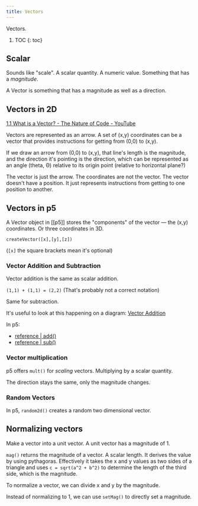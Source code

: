 ```yaml
---
title: Vectors
---
```


Vectors.

1. TOC
   {: toc}

## Scalar

Sounds like "scale". A scalar quantity. A numeric value. Something that has a _magnitude_.

A Vector is something that has a magnitude as well as a direction.

## Vectors in 2D

[1.1 What is a Vector? - The Nature of Code - YouTube](https://www.youtube.com/watch?v=bKEaK7WNLzM)

Vectors are represented as an arrow. A set of (x,y) coordinates can be a vector that provides instructions for getting from (0,0) to (x,y).

If we draw an arrow from (0,0) to (x,y), that line's length is the magnitude, and the direction it's pointing is the direction, which can be represented as an angle (theta, Θ) relative to its origin point (relative to horizontal plane?)

The vector is just the arrow. The coordinates are not the vector. The vector doesn't have a position. It just represents instructions from getting to one position to another.

## Vectors in p5

A Vector object in [[p5]] stores the "components" of the vector — the (x,y) coordinates. Or three coordinates in 3D.

`createVector([x],[y],[z])`

(`[x]` the square brackets mean it's optional)

### Vector Addition and Subtraction

Vector addition is the same as scalar addition.

`(1,1) + (1,1) = (2,2)` (That's probably not a correct notation)

Same for subtraction.

It's useful to look at this happening on a diagram: [‪Vector Addition‬](https://phet.colorado.edu/sims/html/vector-addition/latest/vector-addition_en.html)

In p5:

- [reference \| add()](https://p5js.org/reference/#/p5.Vector/add)
- [reference \| sub()](https://p5js.org/reference/#/p5.Vector/sub)

### Vector multiplication

p5 offers `mult()` for _scaling_ vectors. Multiplying by a scalar quantity.

The direction stays the same, only the magnitude changes.

### Random Vectors

In p5, `random2d()` creates a random two dimensional vector.

## Normalizing vectors

Make a vector into a unit vector. A unit vector has a magnitude of 1.

`mag()` returns the magnitude of a vector. A scalar length. It derives the value by using pythagoras. Effectively it takes the x and y values as two sides of a triangle and uses `c = sqrt(a^2 + b^2)` to determine the length of the third side, which is the magnitude.

To normalize a vector, we can divide x and y by the magnitude.

Instead of normalizing to 1, we can use `setMag()` to directly set a magnitude.
